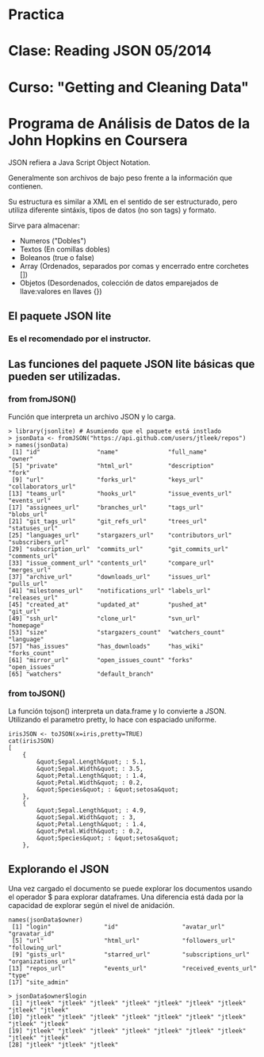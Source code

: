 Practica
========================================================
Clase: Reading JSON 05/2014
========================================================

Curso: "Getting and Cleaning Data"
========================================================
Programa de Análisis de Datos de la John Hopkins en Coursera
========================================================

JSON refiera a Java Script Object Notation.

Generalmente son archivos de bajo peso frente a la información que contienen.

Su estructura es similar a XML en el sentido de ser estructurado, pero utiliza diferente sintáxis, tipos de datos (no son tags) y formato.

Sirve para almacenar:

- Numeros ("Dobles")
- Textos (En comillas dobles)
- Boleanos (true o false)
- Array (Ordenados, separados por comas y encerrado entre corchetes [])
- Objetos (Desordenados, colección de datos emparejados de llave:valores en llaves {})

El paquete JSON lite
---------------

### Es el recomendado por el instructor.

Las funciones del paquete JSON lite básicas que pueden ser utilizadas.
-----------

### from fromJSON()

Función que interpreta un archivo JSON y lo carga.

```
> library(jsonlite) # Asumiendo que el paquete está instlado
> jsonData <- fromJSON("https://api.github.com/users/jtleek/repos")
> names(jsonData)
 [1] "id"                "name"              "full_name"         "owner"            
 [5] "private"           "html_url"          "description"       "fork"             
 [9] "url"               "forks_url"         "keys_url"          "collaborators_url"
[13] "teams_url"         "hooks_url"         "issue_events_url"  "events_url"       
[17] "assignees_url"     "branches_url"      "tags_url"          "blobs_url"        
[21] "git_tags_url"      "git_refs_url"      "trees_url"         "statuses_url"     
[25] "languages_url"     "stargazers_url"    "contributors_url"  "subscribers_url"  
[29] "subscription_url"  "commits_url"       "git_commits_url"   "comments_url"     
[33] "issue_comment_url" "contents_url"      "compare_url"       "merges_url"       
[37] "archive_url"       "downloads_url"     "issues_url"        "pulls_url"        
[41] "milestones_url"    "notifications_url" "labels_url"        "releases_url"     
[45] "created_at"        "updated_at"        "pushed_at"         "git_url"          
[49] "ssh_url"           "clone_url"         "svn_url"           "homepage"         
[53] "size"              "stargazers_count"  "watchers_count"    "language"         
[57] "has_issues"        "has_downloads"     "has_wiki"          "forks_count"      
[61] "mirror_url"        "open_issues_count" "forks"             "open_issues"      
[65] "watchers"          "default_branch"

```

### from toJSON()

La función tojson() interpreta un data.frame y lo convierte a JSON. Utilizando el parametro pretty, lo hace con espaciado uniforme.

```
irisJSON <- toJSON(x=iris,pretty=TRUE)
cat(irisJSON)
[
    {
        &quot;Sepal.Length&quot; : 5.1,
        &quot;Sepal.Width&quot; : 3.5,
        &quot;Petal.Length&quot; : 1.4,
        &quot;Petal.Width&quot; : 0.2,
        &quot;Species&quot; : &quot;setosa&quot;
    },
    {
        &quot;Sepal.Length&quot; : 4.9,
        &quot;Sepal.Width&quot; : 3,
        &quot;Petal.Length&quot; : 1.4,
        &quot;Petal.Width&quot; : 0.2,
        &quot;Species&quot; : &quot;setosa&quot;
    },

```

Explorando el JSON
---------

Una vez cargado el documento se puede explorar los documentos usando el operador $ para explorar dataframes. Una diferencia está dada por la capacidad de explorar según el nivel de anidación.

```
names(jsonData$owner)
 [1] "login"               "id"                  "avatar_url"          "gravatar_id"        
 [5] "url"                 "html_url"            "followers_url"       "following_url"      
 [9] "gists_url"           "starred_url"         "subscriptions_url"   "organizations_url"  
[13] "repos_url"           "events_url"          "received_events_url" "type"               
[17] "site_admin" 
```

```
> jsonData$owner$login
 [1] "jtleek" "jtleek" "jtleek" "jtleek" "jtleek" "jtleek" "jtleek" "jtleek" "jtleek"
[10] "jtleek" "jtleek" "jtleek" "jtleek" "jtleek" "jtleek" "jtleek" "jtleek" "jtleek"
[19] "jtleek" "jtleek" "jtleek" "jtleek" "jtleek" "jtleek" "jtleek" "jtleek" "jtleek"
[28] "jtleek" "jtleek" "jtleek"

```



